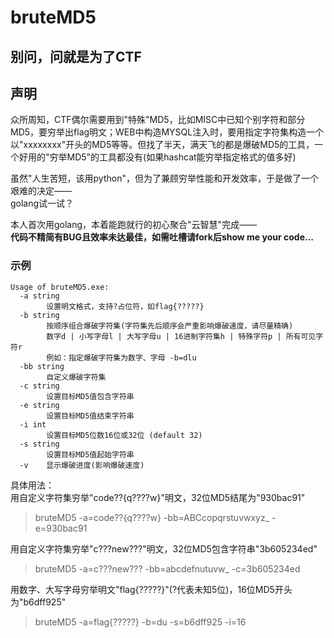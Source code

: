 # bruteMD5

## 别问，问就是为了CTF

## 声明
众所周知，CTF偶尔需要用到"特殊"MD5，比如MISC中已知个别字符和部分MD5，要穷举出flag明文；WEB中构造MYSQL注入时，要用指定字符集构造一个以"xxxxxxxx"开头的MD5等等。但找了半天，满天飞的都是爆破MD5的工具，一个好用的"穷举MD5"的工具都没有(如果hashcat能穷举指定格式的值多好)  

虽然"人生苦短，该用python"，但为了兼顾穷举性能和开发效率，于是做了一个艰难的决定——  
golang试一试？  

本人首次用golang，本着能跑就行的初心聚合"云智慧"完成——  
**代码不精简有BUG且效率未达最佳，如需吐槽请fork后show me your code...**

### 示例
```
Usage of bruteMD5.exe:
  -a string
        设置明文格式，支持?占位符，如flag{?????}
  -b string
        按顺序组合爆破字符集(字符集先后顺序会严重影响爆破速度，请尽量精确)
        数字d | 小写字母l | 大写字母u | 16进制字符集h | 特殊字符p | 所有可见字符r
        例如：指定爆破字符集为数字、字母 -b=dlu
  -bb string
        自定义爆破字符集
  -c string
        设置目标MD5值包含字符串
  -e string
        设置目标MD5值结束字符串
  -i int
        设置目标MD5位数16位或32位 (default 32)
  -s string
        设置目标MD5值起始字符串
  -v    显示爆破进度(影响爆破速度)
  ```  

具体用法：  
用自定义字符集穷举"code??{q????w}"明文，32位MD5结尾为"930bac91"  
> bruteMD5 -a=code??{q????w} -bb=ABCcopqrstuvwxyz_ -e=930bac91  

用自定义字符集穷举"c???new???"明文，32位MD5包含字符串"3b605234ed"  
> bruteMD5 -a=c???new??? -bb=abcdefnutuvw_ -c=3b605234ed  

用数字、大写字母穷举明文"flag{?????}"(?代表未知5位)，16位MD5开头为"b6dff925"  
> bruteMD5 -a=flag{?????} -b=du -s=b6dff925 -i=16  
